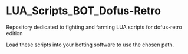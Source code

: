 # LUA_Scripts_BOT_Dofus-Retro
Repository dedicated to fighting and farming LUA scripts for dofus-retro edition

Load these scripts into your botting software to use the chosen path.
